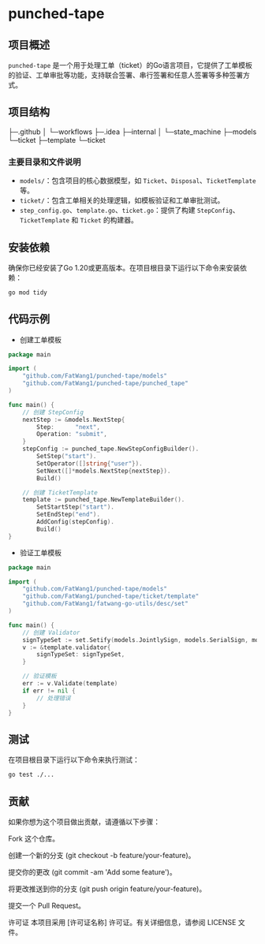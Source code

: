 # punched-tape

## 项目概述
`punched-tape` 是一个用于处理工单（ticket）的Go语言项目，它提供了工单模板的验证、工单审批等功能，支持联合签署、串行签署和任意人签署等多种签署方式。

## 项目结构

├─.github
│  └─workflows
├─.idea
├─internal
│  └─state_machine
├─models
└─ticket
├─template
└─ticket


### 主要目录和文件说明
- `models/`：包含项目的核心数据模型，如 `Ticket`、`Disposal`、`TicketTemplate` 等。
- `ticket/`：包含工单相关的处理逻辑，如模板验证和工单审批测试。
- `step_config.go`、`template.go`、`ticket.go`：提供了构建 `StepConfig`、`TicketTemplate` 和 `Ticket` 的构建器。

## 安装依赖
确保你已经安装了Go 1.20或更高版本。在项目根目录下运行以下命令来安装依赖：
```sh
go mod tidy
```
## 代码示例
- 创建工单模板

```go
package main

import (
    "github.com/FatWang1/punched-tape/models"
    "github.com/FatWang1/punched-tape/punched_tape"
)

func main() {
    // 创建 StepConfig
    nextStep := &models.NextStep{
        Step:      "next",
        Operation: "submit",
    }
    stepConfig := punched_tape.NewStepConfigBuilder().
        SetStep("start").
        SetOperator([]string{"user"}).
        SetNext([]*models.NextStep{nextStep}).
        Build()

    // 创建 TicketTemplate
    template := punched_tape.NewTemplateBuilder().
        SetStartStep("start").
        SetEndStep("end").
        AddConfig(stepConfig).
        Build()
}
```
- 验证工单模板
```go
package main

import (
    "github.com/FatWang1/punched-tape/models"
    "github.com/FatWang1/punched-tape/ticket/template"
    "github.com/FatWang1/fatwang-go-utils/desc/set"
)

func main() {
    // 创建 Validator
    signTypeSet := set.Setify(models.JointlySign, models.SerialSign, models.AnyoneSign)
    v := &template.validator{
        signTypeSet: signTypeSet,
    }

    // 验证模板
    err := v.Validate(template)
    if err != nil {
        // 处理错误
    }
}
```
## 测试
在项目根目录下运行以下命令来执行测试：
```sh
go test ./...
```
## 贡献

如果你想为这个项目做出贡献，请遵循以下步骤：

Fork 这个仓库。

创建一个新的分支 (git checkout -b feature/your-feature)。

提交你的更改 (git commit -am 'Add some feature')。

将更改推送到你的分支 (git push origin feature/your-feature)。

提交一个 Pull Request。

许可证
本项目采用 [许可证名称] 许可证。有关详细信息，请参阅 LICENSE 文件。

